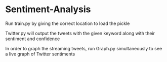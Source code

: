 # Sentiment-Analysis

Run train.py by giving the correct location to load the pickle

Twitter.py will output the tweets with the given keyword along with their sentiment and confidence

In order to graph the streaming tweets, run Graph.py simultaneously to see a live graph of Twitter sentiments
